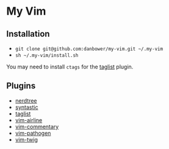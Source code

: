 # My Vim

## Installation

- `git clone git@github.com:danbower/my-vim.git ~/.my-vim`
- `sh ~/.my-vim/install.sh`

You may need to install `ctags` for the [taglist](https://github.com/vim-scripts/taglist.vim) plugin.

## Plugins

- [nerdtree](https://github.com/scrooloose/nerdtree)
- [syntastic](https://github.com/scrooloose/syntastic)
- [taglist](https://github.com/vim-scripts/taglist.vim)
- [vim-airline](https://github.com/bling/vim-airline)
- [vim-commentary](https://github.com/tpope/vim-commentary)
- [vim-pathogen](https://github.com/tpope/vim-pathogen)
- [vim-twig](https://github.com/evidens/vim-twig)
